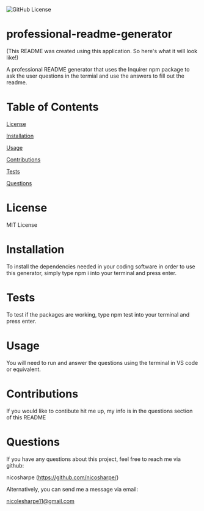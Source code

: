 ![GitHub License](https://img.shields.io/github/license/nicosharpe/professional-readme-generator)

  # professional-readme-generator
(This README was created using this application. So here's what it will look like!)

  A professional README generator that uses the Inquirer npm package to ask the user questions in the termial and use the answers to fill out the readme.

  # Table of Contents
  [License](https://github.com/nicosharpe/professional-readme-generator?tab=readme-ov-file#license)

  [Installation](https://github.com/nicosharpe/professional-readme-generator?tab=readme-ov-file#installation)

  [Usage](https://github.com/nicosharpe/professional-readme-generator?tab=readme-ov-file#usage)

  [Contributions](https://github.com/nicosharpe/professional-readme-generator?tab=readme-ov-file#contributions)

  [Tests](https://github.com/nicosharpe/professional-readme-generator?tab=readme-ov-file#tests)

  [Questions](https://github.com/nicosharpe/professional-readme-generator?tab=readme-ov-file#questions)

  
  # License

  MIT License

  # Installation

  To install the dependencies needed in your coding software in order to use this generator, simply type npm i into your terminal and press enter.

  # Tests

  To test if the packages are working, type npm test into your terminal and press enter.

  # Usage

  You will need to run and answer the questions using the terminal in VS code or equivalent.

  # Contributions

  If you would like to contibute hit me up, my info is in the questions section of this README


  # Questions

  If you have any questions about this project, feel free to reach me via github:
  
  nicosharpe (https://github.com/nicosharpe/)

  Alternatively, you can send me a message via email:

  nicolesharpe11@gmail.com
  
  
